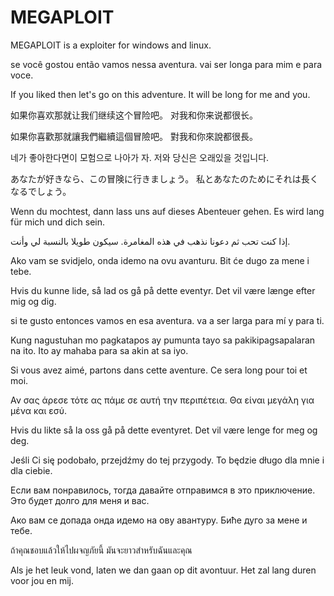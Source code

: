 # MEGAPLOIT
MEGAPLOIT is a exploiter for windows and linux.





se você gostou então vamos nessa aventura.
vai ser longa para mim e para voce.

If you liked then let's go on this adventure.
It will be long for me and you.

如果你喜欢那就让我们继续这个冒险吧。
对我和你来说都很长。

如果你喜歡那就讓我們繼續這個冒險吧。
對我和你來說都很長。

네가 좋아한다면이 모험으로 나아가 자.
저와 당신은 오래있을 것입니다.

あなたが好きなら、この冒険に行きましょう。
私とあなたのためにそれは長くなるでしょう。

Wenn du mochtest, dann lass uns auf dieses Abenteuer gehen.
Es wird lang für mich und dich sein.

إذا كنت تحب ثم دعونا نذهب في هذه المغامرة.
سيكون طويلا بالنسبة لي وأنت.

Ako vam se svidjelo, onda idemo na ovu avanturu.
Bit će dugo za mene i tebe.

Hvis du kunne lide, så lad os gå på dette eventyr.
Det vil være længe efter mig og dig.

si te gusto entonces vamos en esa aventura.
va a ser larga para mí y para ti.

Kung nagustuhan mo pagkatapos ay pumunta tayo sa pakikipagsapalaran na ito.
Ito ay mahaba para sa akin at sa iyo.

Si vous avez aimé, partons dans cette aventure.
Ce sera long pour toi et moi.

Αν σας άρεσε τότε ας πάμε σε αυτή την περιπέτεια.
Θα είναι μεγάλη για μένα και εσύ.

Hvis du likte så la oss gå på dette eventyret.
Det vil være lenge for meg og deg.

Jeśli Ci się podobało, przejdźmy do tej przygody.
To będzie długo dla mnie i dla ciebie.

Если вам понравилось, тогда давайте отправимся в это приключение.
Это будет долго для меня и вас.

Ако вам се допада онда идемо на ову авантуру.
Биће дуго за мене и тебе.

ถ้าคุณชอบแล้วให้ไปผจญภัยนี้
มันจะยาวสำหรับฉันและคุณ

Als je het leuk vond, laten we dan gaan op dit avontuur.
Het zal lang duren voor jou en mij.
